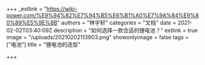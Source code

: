 +++
_extlink = "https://wiki-power.com/%E9%94%82%E7%94%B5%E6%B1%A0%E7%9A%84%E9%80%89%E5%9E%8B"
authors = "林宇轩"
categories = "文档"
date = 2021-02-02T03:40:09Z
description = "如何选择一款合适的锂电池？"
extlink = true
image = "/uploads/20210202113903.png"
showonlyimage = false
tags = ["电池"]
title = "锂电池的选型"

+++
